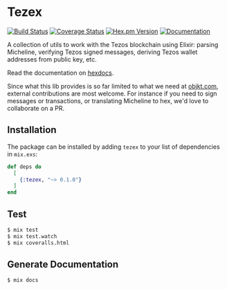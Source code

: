 # Tezex
[![Build Status](https://img.shields.io/github/workflow/status/objkt-com/tezex/CI)](https://github.com/objkt-com/tezex/actions) [![Coverage Status](https://img.shields.io/coveralls/objkt-com/tezex.svg)](https://coveralls.io/github/objkt-com/tezex) [![Hex.pm Version](https://img.shields.io/hexpm/v/tezex.svg)](https://hex.pm/packages/tezex) [![Documentation](https://img.shields.io/badge/docs-latest-blue.svg)](https://hexdocs.pm/tezex/)

A collection of utils to work with the Tezos blockchain using Elixir: parsing Micheline, verifying Tezos signed messages, deriving Tezos wallet addresses from public key, etc.

Read the documentation on [hexdocs](https://hexdocs.pm/tezex/).

Since what this lib provides is so far limited to what we need at [objkt.com](https://objkt.com), external contributions are most welcome.
For instance if you need to sign messages or transactions, or translating Micheline to hex, we'd love to collaborate on a PR.

## Installation

The package can be installed by adding `tezex` to your list of dependencies in `mix.exs`:

```elixir
def deps do
  [
    {:tezex, "~> 0.1.0"}
  ]
end
```

## Test

```sh
$ mix test
$ mix test.watch
$ mix coveralls.html
```

## Generate Documentation

```sh
$ mix docs
```
